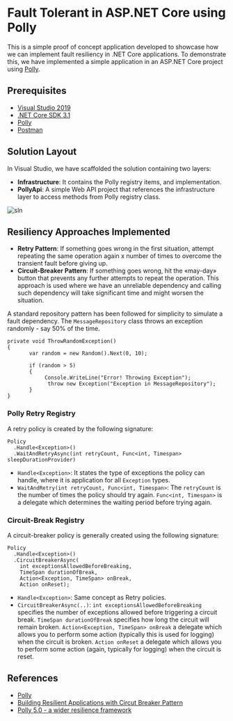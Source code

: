 # Fault Tolerant in ASP.NET Core using Polly
This is a simple proof of concept application developed to showcase how we can implement fault resiliency in .NET Core applications. To demonstrate this, we have implemented a simple application in an ASP.NET Core project using [Polly](https://github.com/App-vNext/Polly). 


## Prerequisites
- [Visual Studio 2019](https://visualstudio.microsoft.com/vs/community/)
- [.NET Core SDK 3.1](https://dotnet.microsoft.com/download/dotnet-core/3.1)
- [Polly](https://github.com/App-vNext/Polly) 
- [Postman](https://www.postman.com/)

## Solution Layout
In Visual Studio, we have scaffolded the solution containing two layers:
- **Infrastructure**: It contains the Polly registry items, and implementation.
- **PollyApi**: A simple Web API project that references the infrastructure layer to access methods from Polly registry class.

![sln](https://user-images.githubusercontent.com/23207774/86381821-9e9a7a00-bc9e-11ea-8cfc-e41ec2cd4ce5.jpg)

## Resiliency Approaches Implemented
- **Retry Pattern**: If something goes wrong in the first situation, attempt repeating the same operation again x number of times to overcome the transient fault before giving up.
- **Circuit-Breaker Pattern**: If something goes wrong, hit the «may-day» button that prevents any further attempts to repeat the operation. This approach is used where we have an unreliable dependency and calling such dependency will take significant time and might worsen the situation.

A standard repository pattern has been followed for simplicity to simulate a fault dependency. The `MessageRepository` class throws an exception randomly - say 50% of the time. 

```
private void ThrowRandomException()
{
       var random = new Random().Next(0, 10);

       if (random > 5)
       {
            Console.WriteLine("Error! Throwing Exception");
             throw new Exception("Exception in MessageRepository");
       }
}

```

### Polly Retry Registry
A retry policy is created by the following signature:

```
Policy
  .Handle<Exception>()
  .WaitAndRetryAsync(int retryCount, Func<int, Timespan> sleepDurationProvider)
```
- `Handle<Exception>`: It states the type of exceptions the policy can handle, where it is application for all `Exception` types. 
- `WaitAndRetry(int retryCount, Func<int, Timespan>`: The `retryCount` is the number of times the policy should try again. `Func<int, Timespan>` is a delegate which determines the waiting period before trying again. 

### Circuit-Break Registry
A circuit-breaker policy is generally created using the following signature:

```
Policy
  .Handle<Exception>()
  .CircuitBreakerAsync(
    int exceptionsAllowedBeforeBreaking,
    TimeSpan durationOfBreak,
    Action<Exception, TimeSpan> onBreak,
    Action onReset);
```
- `Handle<Exception>`: Same concept as Retry policies. 
- `CircuitBreakerAsync(..)`: `int exceptionsAllowedBeforeBreaking` specifies the number of exceptions allowed before triggering a circuit break. `TimeSpan durationOfBreak` specifies how long the circuit will remain broken. `Action<Exception, TimeSpan> onBreak` a delegate which allows you to perform some action (typically this is used for logging) when the circuit is broken. `Action onReset` a delegate which allows you to perform some action (again, typically for logging) when the circuit is reset.

## References 
- [Polly](https://github.com/App-vNext/Polly)
- [Building Resilient Applications with Circut Breaker Pattern](https://medium.com/@maiconcpereira/building-resilient-applications-with-circuit-breaker-pattern-184b98f4482c)
- [Polly 5.0 - a wider resilience framework](http://www.thepollyproject.org/2016/10/25/polly-5-0-a-wider-resilience-framework/)
